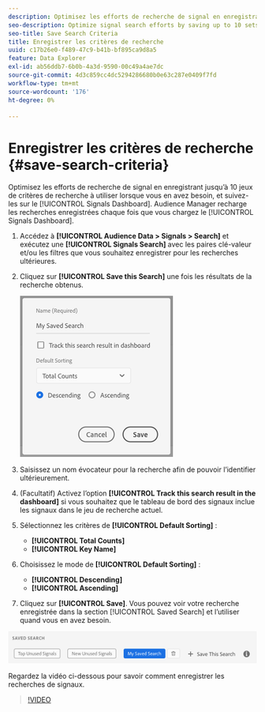 ```yaml
---
description: Optimisez les efforts de recherche de signal en enregistrant jusqu’à 10 jeux de critères de recherche à utiliser lorsque vous en avez besoin, et suivez-les dans le tableau de bord. Audience Manager recharge les recherches enregistrées chaque fois que vous chargez le tableau de bord.
seo-description: Optimize signal search efforts by saving up to 10 sets of search criteria to use whenever you need them, and track them on the Dashboard. Audience Manager reloads the saved searches every time you load the Dashboard.
seo-title: Save Search Criteria
title: Enregistrer les critères de recherche
uuid: c17b26e0-f489-47c9-b41b-bf895ca9d8a5
feature: Data Explorer
exl-id: ab56ddb7-6b0b-4a3d-9590-00c49a4ae7dc
source-git-commit: 4d3c859cc4dc5294286680b0e63c287e0409f7fd
workflow-type: tm+mt
source-wordcount: '176'
ht-degree: 0%

---
```


# Enregistrer les critères de recherche {#save-search-criteria}

Optimisez les efforts de recherche de signal en enregistrant jusqu’à 10 jeux de critères de recherche à utiliser lorsque vous en avez besoin, et suivez-les sur le [!UICONTROL Signals Dashboard]. Audience Manager recharge les recherches enregistrées chaque fois que vous chargez le [!UICONTROL Signals Dashboard].

1. Accédez à **[!UICONTROL Audience Data > Signals > Search]** et exécutez une **[!UICONTROL Signals Search]** avec les paires clé-valeur et/ou les filtres que vous souhaitez enregistrer pour les recherches ultérieures.
1. Cliquez sur **[!UICONTROL Save this Search]** une fois les résultats de la recherche obtenus.

   ![Résultat de l’étape](assets/save-search-criteria.png)
1. Saisissez un nom évocateur pour la recherche afin de pouvoir l’identifier ultérieurement.
1. (Facultatif) Activez l’option **[!UICONTROL Track this search result in the dashboard]** si vous souhaitez que le tableau de bord des signaux inclue les signaux dans le jeu de recherche actuel.
1. Sélectionnez les critères de **[!UICONTROL Default Sorting]** :
   * **[!UICONTROL Total Counts]**
   * **[!UICONTROL Key Name]**
1. Choisissez le mode de **[!UICONTROL Default Sorting]** :
   * **[!UICONTROL Descending]**
   * **[!UICONTROL Ascending]**
1. Cliquez sur **[!UICONTROL Save]**. Vous pouvez voir votre recherche enregistrée dans la section [!UICONTROL Saved Search] et l’utiliser quand vous en avez besoin.

![recherche enregistrée](assets/saved-search.png)

Regardez la vidéo ci-dessous pour savoir comment enregistrer les recherches de signaux.

>[!VIDEO](https://video.tv.adobe.com/v/30145?captions=fre_fr)

